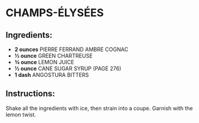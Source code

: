 # CHAMPS-ÉLYSÉES

## Ingredients:
- **2 ounces** PIERRE FERRAND AMBRE COGNAC
- **½ ounce** GREEN CHARTREUSE
- **¾ ounce** LEMON JUICE
- **½ ounce** CANE SUGAR SYRUP (PAGE 276)
- **1 dash** ANGOSTURA BITTERS

## Instructions:
Shake all the ingredients with ice, then strain into a coupe. Garnish with the lemon twist.
